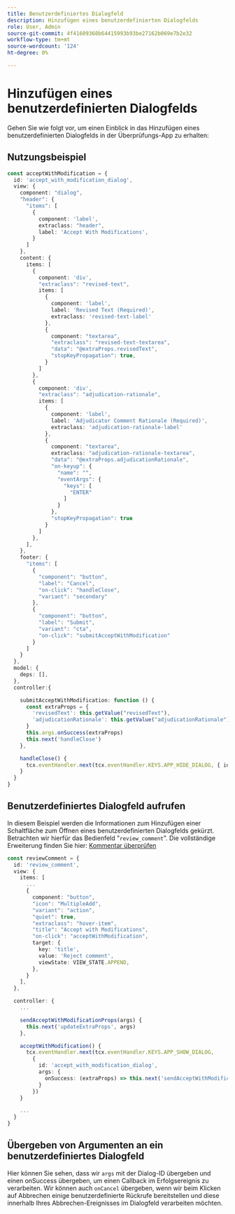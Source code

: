 ```yaml
---
title: Benutzerdefiniertes Dialogfeld
description: Hinzufügen eines benutzerdefinierten Dialogfelds
role: User, Admin
source-git-commit: 4f41609368b64415993b93be27162b069e7b2e32
workflow-type: tm+mt
source-wordcount: '124'
ht-degree: 0%

---
```



# Hinzufügen eines benutzerdefinierten Dialogfelds

Gehen Sie wie folgt vor, um einen Einblick in das Hinzufügen eines benutzerdefinierten Dialogfelds in der Überprüfungs-App zu erhalten:

## Nutzungsbeispiel

```typescript
const acceptWithModification = {
  id: 'accept_with_modification_dialog',
  view: {
    component: "dialog",
    "header": {
      "items": [
        {
          component: 'label',
          extraclass: "header",
          label: 'Accept With Modifications',
        }
      ]
    },
    content: {
      items: [
        {
          component: 'div',
          "extraclass": "revised-text",
          items: [
            {
              component: 'label',
              label: 'Revised Text (Required)',
              extraclass: 'revised-text-label'
            },
            {
              component: "textarea",
              "extraclass": "revised-text-textarea",
              "data": "@extraProps.revisedText",
              "stopKeyPropagation": true,
            }
          ]
        },
        {
          component: 'div',
          "extraclass": "adjudication-rationale",
          items: [
            {
              component: 'label',
              label: 'Adjudicator Comment Rationale (Required)',
              extraclass: 'adjudication-rationale-label'
            },
            {
              component: "textarea",
              extraclass: "adjudication-rationale-textarea",
              "data": "@extraProps.adjudicationRationale",
              "on-keyup": {
                "name": "",
                "eventArgs": {
                  "keys": [
                    "ENTER"
                  ]
                }
              },
              "stopKeyPropagation": true
            }
          ]
        },
      ],
    },
    footer: {
      "items": [
        {
          "component": "button",
          "label": "Cancel",
          "on-click": "handleClose",
          "variant": "secondary"
        },
        {
          "component": "button",
          "label": "Submit",
          "variant": "cta",
          "on-click": "submitAcceptWithModification"
        }
      ]
    }
  },
  model: {
    deps: [],
  },
  controller:{

    submitAcceptWithModification: function () {
      const extraProps = {
        'revisedText': this.getValue("revisedText"),
        'adjudicationRationale': this.getValue("adjudicationRationale"),
      }
      this.args.onSuccess(extraProps)
      this.next('handleClose')
    },

    handleClose() {
      tcx.eventHandler.next(tcx.eventHandler.KEYS.APP_HIDE_DIALOG, { id: 'accept_with_modification_dialog' })
    }
  }
}
```


## Benutzerdefiniertes Dialogfeld aufrufen

In diesem Beispiel werden die Informationen zum Hinzufügen einer Schaltfläche zum Öffnen eines benutzerdefinierten Dialogfelds gekürzt.
Betrachten wir hierfür das Bedienfeld &quot;`review_comment`&quot;. Die vollständige Erweiterung finden Sie hier:
[Kommentar überprüfen](../../examples/review_app_examples/review_comment.ts)

```typescript
const reviewComment = {
  id: 'review_comment',
  view: {
    items: [
      ...
      {
        component: "button",
        "icon": "MultipleAdd",
        "variant": "action",
        "quiet": true,
        "extraclass": "hover-item",
        "title": "Accept with Modifications",
        "on-click": "acceptWithModification",
        target: {
          key: 'title',
          value: 'Reject comment',
          viewState: VIEW_STATE.APPEND,
        },
      }
    ],
  },

  controller: {
    ...

    sendAcceptWithModificationProps(args) {
      this.next('updateExtraProps', args)
    },

    acceptWithModification() {
      tcx.eventHandler.next(tcx.eventHandler.KEYS.APP_SHOW_DIALOG, 
        {
          id: 'accept_with_modification_dialog',
          args: {
            onSuccess: (extraProps) => this.next('sendAcceptWithModificationProps', extraProps),
          }
        })
    }

    ...
  }
}
```

## Übergeben von Argumenten an ein benutzerdefiniertes Dialogfeld

Hier können Sie sehen, dass wir `args` mit der Dialog-ID übergeben und einen onSuccess übergeben, um einen Callback im Erfolgsereignis zu verarbeiten.
Wir können auch `onCancel` übergeben, wenn wir beim Klicken auf Abbrechen einige benutzerdefinierte Rückrufe bereitstellen und diese innerhalb Ihres Abbrechen-Ereignisses im Dialogfeld verarbeiten möchten.